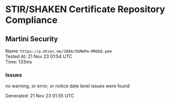 # STIR/SHAKEN Certificate Repository Compliance

## Martini Security

Name: `https://p.mtsec.me/2884/XbMmPm-MRObQ.pem`\
Tested At: 21 Nov 23 01:54 UTC\
Time: 133ms

### Issues

no warning, or error, or notice date level issues were found

Generated: 21 Nov 23 01:55 UTC